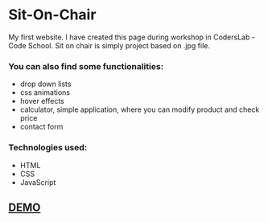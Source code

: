 # Sit-On-Chair

My first website. I have created this page during workshop in CodersLab - Code School. Sit on chair is simply project based on .jpg file.

### You can also find some functionalities:
* drop down lists
* css animations
* hover effects
* calculator, simple application, where you can modify product and check price
* contact form

### Technologies used:
* HTML
* CSS
* JavaScript

## [DEMO](https://rafalbabinski.github.io/Sit-On-Chair)
